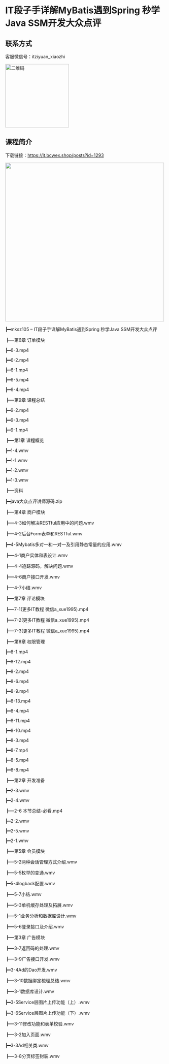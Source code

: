 # IT段子手详解MyBatis遇到Spring 秒学Java SSM开发大众点评

## 联系方式

客服微信号：itziyuan_xiaozhi

<img src="https://ziyuanyun.oss-cn-guangzhou.aliyuncs.com/common/20240614073449/666b82192834a.jpg" width="200" height="200" alt="二维码">

## 课程简介

下载链接：https://it.bcwex.shop/posts?id=1293

<img src="https://ziyuanyun.oss-cn-guangzhou.aliyuncs.com/yun/20240515153657/66446619753e1.jpg" width="500" alt="">

  ┣━mksz105 &#8211; IT段子手详解MyBatis遇到Spring 秒学Java SSM开发大众点评

 ┣━第6章 订单模块

 ┣━6-3.mp4

 ┣━6-2.mp4

 ┣━6-1.mp4

 ┣━6-5.mp4

 ┣━6-4.mp4

 ┣━第9章 课程总结

 ┣━9-2.mp4

 ┣━9-3.mp4

 ┣━9-1.mp4

 ┣━第1章 课程概览

 ┣━1-4.wmv

 ┣━1-1.wmv

 ┣━1-2.wmv

 ┣━1-3.wmv

 ┣━资料

 ┣━java大众点评讲师源码.zip

 ┣━第4章 商户模块

 ┣━4-3如何解决RESTful应用中的问题.wmv

 ┣━4-2后台Form表单和RESTful.wmv

 ┣━4-5Mybatis多对一和一对一及引用静态常量的应用.wmv

 ┣━4-1商户实体和表设计.wmv

 ┣━4-4追踪源码，解决问题.wmv

 ┣━4-6商户接口开发.wmv

 ┣━4-7小结.wmv

 ┣━第7章 评论模块

 ┣━7-1(更多IT教程 微信a_xue1995).mp4

 ┣━7-2(更多IT教程 微信a_xue1995).mp4

 ┣━7-3(更多IT教程 微信a_xue1995).mp4

 ┣━第8章 权限管理

 ┣━8-1.mp4

 ┣━8-12.mp4

 ┣━8-2.mp4

 ┣━8-6.mp4

 ┣━8-9.mp4

 ┣━8-13.mp4

 ┣━8-4.mp4

 ┣━8-11.mp4

 ┣━8-10.mp4

 ┣━8-3.mp4

 ┣━8-7.mp4

 ┣━8-5.mp4

 ┣━8-8.mp4

 ┣━第2章 开发准备

 ┣━2-3.wmv

 ┣━2-4.wmv

 ┣━2-6 本节总结-必看.mp4

 ┣━2-2.wmv

 ┣━2-5.wmv

 ┣━2-1.wmv

 ┣━第5章 会员模块

 ┣━5-2两种会话管理方式介绍.wmv

 ┣━5-5枚举的变通.wmv

 ┣━5-4logback配置.wmv

 ┣━5-7小结.wmv

 ┣━5-3单机缓存处理及拓展.wmv

 ┣━5-1业务分析和数据库设计.wmv

 ┣━5-6登录接口及介绍.wmv

 ┣━第3章 广告模块

 ┣━3-7返回码的处理.wmv

 ┣━3-9广告接口开发.wmv

 ┣━3-4Ad的Dao开发.wmv

 ┣━3-10数据绑定梳理总结.wmv

 ┣━3-1数据库设计.wmv

 ┣━3-5Service层图片上传功能（上）.wmv

 ┣━3-6Service层图片上传功能（下）.wmv

 ┣━3-11修改功能和表单校验.wmv

 ┣━3-2加入页面.wmv

 ┣━3-3Ad相关类.wmv

 ┣━3-8分页标签封装.wmv

  